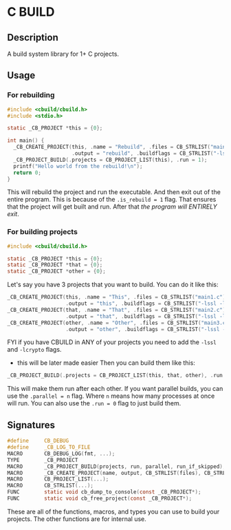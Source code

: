 # C BUILD
## Description
A build system library for 1+ C projects.

## Usage
### For rebuilding
```c
#include <cbuild/cbuild.h>
#include <stdio.h>

static _CB_PROJECT *this = {0};

int main() {
  _CB_CREATE_PROJECT(this, .name = "Rebuild", .files = CB_STRLIST("main.c"),
                     .output = "rebuild", .buildflags = CB_STRLIST("-lssl -lcrypto"), .is_rebuild = 1);
  _CB_PROJECT_BUILD(.projects = CB_PROJECT_LIST(this), .run = 1);
  printf("Hello world from the rebuild!\n");
  return 0;
}
```
This will rebuild the project and run the executable. And then exit out of the entire program.
This is because of the `.is_rebuild = 1` flag. That ensures that the project will get built and run.
After that *the program will ENTIRELY exit*.

### For building projects
```c
#include <cbuild/cbuild.h>

static _CB_PROJECT *this = {0};
static _CB_PROJECT *that = {0};
static _CB_PROJECT *other = {0};
```
Let's say you have 3 projects that you want to build. You can do it like this:
```c
_CB_CREATE_PROJECT(this, .name = "This", .files = CB_STRLIST("main1.c"),
                   .output = "this", .buildflags = CB_STRLIST("-lssl -lcrypto"));
_CB_CREATE_PROJECT(that, .name = "That", .files = CB_STRLIST("main2.c"),
                   .output = "that", .buildflags = CB_STRLIST("-lssl -lcrypto"));
_CB_CREATE_PROJECT(other, .name = "Other", .files = CB_STRLIST("main3.c"),
                   .output = "other", .buildflags = CB_STRLIST("-lssl -lcrypto"));
```
FYI if you have CBUILD in ANY of your projects you need to add the `-lssl` and `-lcrypto` flags.
- this will be later made easier
Then you can build them like this:
```c
_CB_PROJECT_BUILD(.projects = CB_PROJECT_LIST(this, that, other), .run = 1);
```
This will make them run after each other.
If you want parallel builds, you can use the `.parallel = n` flag.
Where `n` means how many processes at once will run.
You can also use the `.run = 0` flag to just build them.


## Signatures
```c
#define     CB_DEBUG
#define     _CB_LOG_TO_FILE
MACRO       CB_DEBUG_LOG(fmt, ...); 
TYPE        _CB_PROJECT
MACRO       _CB_PROJECT_BUILD(projects, run, parallel, run_if_skipped);
MACRO       _CB_CREATE_PROJECT(name, output, CB_STRLIST(files), CB_STRLIST(buildflags), CB_STRLIST(flags), is_rebuild); 
MACRO       CB_PROJECT_LIST(...);
MACRO       CB_STRLIST(...);
FUNC        static void cb_dump_to_console(const _CB_PROJECT*);
FUNC        static void cb_free_project(const _CB_PROJECT*);
```
These are all of the functions, macros, and types you can use to build your projects.
The other functions are for internal use.

